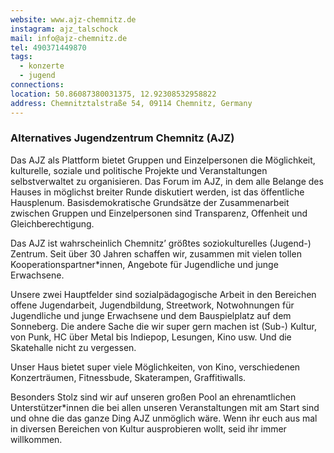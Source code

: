 ```yaml
---
website: www.ajz-chemnitz.de
instagram: ajz_talschock
mail: info@ajz-chemnitz.de
tel: 490371449870
tags:
  - konzerte
  - jugend
connections: 
location: 50.86087380031375, 12.92308532958822
address: Chemnitztalstraße 54, 09114 Chemnitz, Germany
---
```

### Alternatives Jugendzentrum Chemnitz (AJZ)
Das AJZ als Plattform bietet Gruppen und Einzelpersonen die Möglichkeit, kulturelle, soziale und politische Projekte und Veranstaltungen selbstverwaltet zu organisieren. Das Forum im AJZ, in dem alle Belange des Hauses in möglichst breiter Runde diskutiert werden, ist das öffentliche Hausplenum. Basisdemokratische Grundsätze der Zusammenarbeit zwischen Gruppen und Einzelpersonen sind Transparenz, Offenheit und Gleichberechtigung.

Das AJZ ist wahrscheinlich Chemnitz’ größtes soziokulturelles (Jugend-) Zentrum. Seit über 30 Jahren schaffen wir, zusammen mit vielen tollen Kooperationspartner*innen, Angebote für Jugendliche und junge Erwachsene.

Unsere zwei Hauptfelder sind sozialpädagogische Arbeit in den Bereichen offene Jugendarbeit, Jugendbildung, Streetwork, Notwohnungen für Jugendliche und junge Erwachsene und dem Bauspielplatz auf dem Sonneberg. Die andere Sache die wir super gern machen ist (Sub-) Kultur, von Punk, HC über Metal bis Indiepop, Lesungen, Kino usw. Und die Skatehalle nicht zu vergessen.

Unser Haus bietet super viele Möglichkeiten, von Kino, verschiedenen Konzerträumen, Fitnessbude, Skaterampen, Graffitiwalls.

Besonders Stolz sind wir auf unseren großen Pool an ehrenamtlichen Unterstützer*innen die bei allen unseren Veranstaltungen mit am Start sind und ohne die das ganze Ding AJZ unmöglich wäre. Wenn ihr euch aus mal in diversen Bereichen von Kultur ausprobieren wollt, seid ihr immer willkommen.